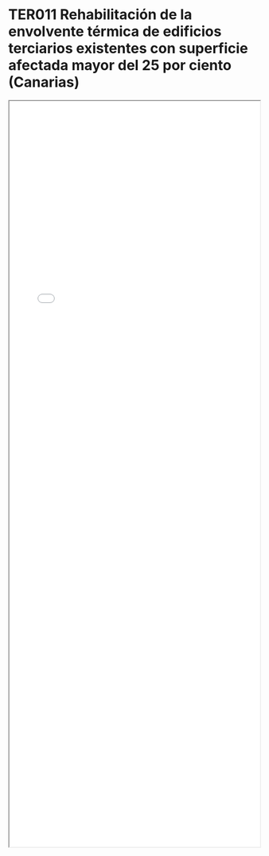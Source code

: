 
# TER011  Rehabilitación de la envolvente térmica de edificios terciarios existentes con superficie afectada mayor del 25 por ciento (Canarias)

<iframe src="../TER011  Rehabilitación de la envolvente térmica de edificios terciarios existentes con superficie afectada mayor del 25 por ciento (Canarias).pdf" width="100%" height="1500px"></iframe>

